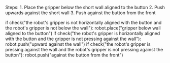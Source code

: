 

Steps:
    1. Place the gripper below the short wall aligned to the button
    2. Push upwards against the short wall
    3. Push against the button from the front

if check("the robot's gripper is not horizontally aligned with the button and the robot's gripper is not below the wall"):
    robot.place("gripper below wall aligned to the button")
if check("the robot's gripper is horizontally aligned with the button and the gripper is not pressing against the wall"):
    robot.push("upward against the wall")
if check("the robot's gripper is pressing against the wall and the robot's gripper is not pressing against the button"):
    robot.push("against the button from the front")